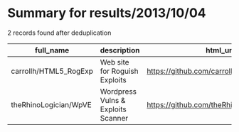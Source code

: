 
# Summary for results/2013/10/04
    
2 records found after deduplication

| full_name | description | html_url | matched_list | matched_count | pushed_at | size | stargazers_count | language | forks_count | vul_ids |
|-----------------------|------------------------------------|------------------------------------------|----------------|-----------------|---------------------------|--------|--------------------|------------|---------------|-----------|
| carrollh/HTML5_RogExp | Web site for Roguish Exploits | https://github.com/carrollh/HTML5_RogExp | ['exploit'] | 1 | 2013-10-04 14:42:06+00:00 | 104 | 0 | | 0 | [] |
| theRhinoLogician/WpVE | Wordpress Vulns & Exploits Scanner | https://github.com/theRhinoLogician/WpVE | ['exploit'] | 1 | 2013-10-04 00:23:49+00:00 | 140 | 0 | PHP | 0 | [] |
